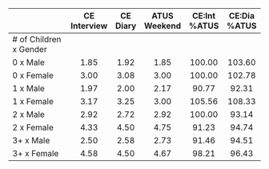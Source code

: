 
|                      | CE<br>Interview |  CE<br>Diary | ATUS<br>Weekend | CE:Int<br>%ATUS | CE:Dia<br>%ATUS |
| -------------------- | :----------: | :----------: | :----------: | :----------: | :----------: |
| # of Children x Gender |              |              |              |              |              |
| 0 x Male             |         1.85 |         1.92 |         1.85 |       100.00 |       103.60 |
| 0 x Female           |         3.00 |         3.08 |         3.00 |       100.00 |       102.78 |
| 1 x Male             |         1.97 |         2.00 |         2.17 |        90.77 |        92.31 |
| 1 x Female           |         3.17 |         3.25 |         3.00 |       105.56 |       108.33 |
| 2 x Male             |         2.92 |         2.72 |         2.92 |       100.00 |        93.14 |
| 2 x Female           |         4.33 |         4.50 |         4.75 |        91.23 |        94.74 |
| 3+ x Male            |         2.50 |         2.58 |         2.73 |        91.46 |        94.51 |
| 3+ x Female          |         4.58 |         4.50 |         4.67 |        98.21 |        96.43 |

